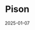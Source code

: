 ---  
layout: startup_page  
title: "Pison"  
id: "pisontechnology.com"  
permalink: "/pisonpisontechnology.com01072025/"  
website: "https://pisontechnology.com"  
funding_round: ""  
funding_amount: ""  
investors: "Samsung Venture Investment Corporation"  
about: "Pison develops AI-powered neural sensors for cognitive health, wellness, and gesture control. Its patented technology provides insights into mental acuity and impairment through non-invasive brain activity detection from the wrist. This data empowers applications across fitness, safety, and neurological fields."  
markets: "AI, Health Diagnostics, Software"  
hq: "Boston, Massachusetts, United States"  
founded_year: "2016"  
linkedin: "https://www.linkedin.com/company/pison-technology-inc"  
twitter: "https://twitter.com/pisontech"  
instagram: ""  
facebook: "https://www.facebook.com/pisontechnology"  
crunchbase: "https://www.crunchbase.com/organization/pison"  
pitchbook: "https://pitchbook.com/profiles/company/221733-19"  

date_display: "07-Jan-2025"  
date: "2025-01-07"

# SEO Optimization  
meta_title: "Pison"  
meta_description: "Pison, Pison develops AI-powered neural sensors for cognitive health, wellness, and gesture control. Its patented technology provides insights into mental ac..."  
meta_keywords: "Pison, AI, Health Diagnostics, Software,  funding"  
canonical_url: "https://startup.projectstartups.com/pisonpisontechnology.com01072025/"  
---